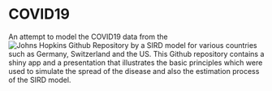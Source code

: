 # COVID19
An attempt to model the COVID19 data from the ![Johns Hopkins Github Repository](https://github.com/CSSEGISandData) by a SIRD model for various countries such as Germany, Switzerland and the US. This Github repository contains a shiny app and a presentation that illustrates the basic principles which were used to simulate the spread of the disease and also the estimation process of the SIRD model.